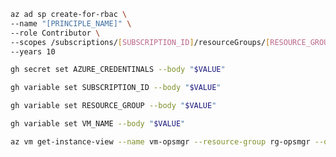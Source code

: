 ```sh {"id":"01HZE0Y6M2B9E353GN36EC4TC7"}
az ad sp create-for-rbac \
--name "[PRINCIPLE_NAME]" \
--role Contributor \
--scopes /subscriptions/[SUBSCRIPTION_ID]/resourceGroups/[RESOURCE_GROUP] \
--years 10
```

```sh {"id":"01HZE18F3VVGX26T9YKMX1MXTJ"}
gh secret set AZURE_CREDENTINALS --body "$VALUE"
```

```sh {"id":"01HZE4MZ91Y06HMTGY4TGCW6AS"}
gh variable set SUBSCRIPTION_ID --body "$VALUE"
```

```sh {"id":"01HZE4NJFX0ZD4HHBYGYGD77ZT"}
gh variable set RESOURCE_GROUP --body "$VALUE"
```

```sh {"id":"01HZE4R05DKHC0MKD8557XG21D"}
gh variable set VM_NAME --body "$VALUE"
```

```sh {"id":"01HZE3EWERT55M519E9HMJX48W"}
az vm get-instance-view --name vm-opsmgr --resource-group rg-opsmgr --query 'instanceView.statuses[1].displayStatus' --output tsv
```
